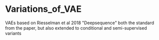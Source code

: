 # Variations_of_VAE
VAEs based on Riesselman et al 2018 "Deepsequence" both the standard from the paper, but also extended to conditional and semi-supervised variants
